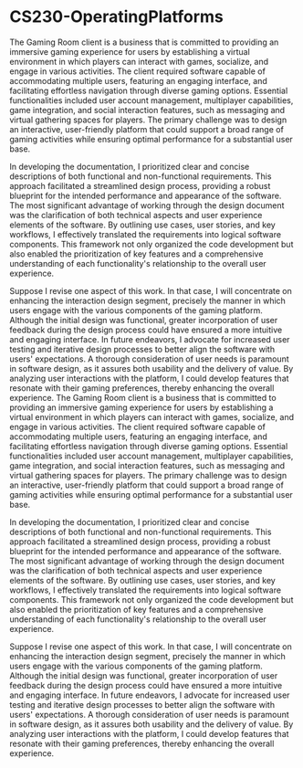 # CS230-OperatingPlatforms

The Gaming Room client is a business that is committed to providing an immersive gaming experience for users by establishing a virtual environment in which players can interact with games, socialize, and engage in various activities. The client required software capable of accommodating multiple users, featuring an engaging interface, and facilitating effortless navigation through diverse gaming options. Essential functionalities included user account management, multiplayer capabilities, game integration, and social interaction features, such as messaging and virtual gathering spaces for players. The primary challenge was to design an interactive, user-friendly platform that could support a broad range of gaming activities while ensuring optimal performance for a substantial user base.

In developing the documentation, I prioritized clear and concise descriptions of both functional and non-functional requirements. This approach facilitated a streamlined design process, providing a robust blueprint for the intended performance and appearance of the software. The most significant advantage of working through the design document was the clarification of both technical aspects and user experience elements of the software. By outlining use cases, user stories, and key workflows, I effectively translated the requirements into logical software components. This framework not only organized the code development but also enabled the prioritization of key features and a comprehensive understanding of each functionality's relationship to the overall user experience.

Suppose I revise one aspect of this work. In that case, I will concentrate on enhancing the interaction design segment, precisely the manner in which users engage with the various components of the gaming platform. Although the initial design was functional, greater incorporation of user feedback during the design process could have ensured a more intuitive and engaging interface. In future endeavors, I advocate for increased user testing and iterative design processes to better align the software with users' expectations. A thorough consideration of user needs is paramount in software design, as it assures both usability and the delivery of value. By analyzing user interactions with the platform, I could develop features that resonate with their gaming preferences, thereby enhancing the overall experience. The Gaming Room client is a business that is committed to providing an immersive gaming experience for users by establishing a virtual environment in which players can interact with games, socialize, and engage in various activities. The client required software capable of accommodating multiple users, featuring an engaging interface, and facilitating effortless navigation through diverse gaming options. Essential functionalities included user account management, multiplayer capabilities, game integration, and social interaction features, such as messaging and virtual gathering spaces for players. The primary challenge was to design an interactive, user-friendly platform that could support a broad range of gaming activities while ensuring optimal performance for a substantial user base.

In developing the documentation, I prioritized clear and concise descriptions of both functional and non-functional requirements. This approach facilitated a streamlined design process, providing a robust blueprint for the intended performance and appearance of the software. The most significant advantage of working through the design document was the clarification of both technical aspects and user experience elements of the software. By outlining use cases, user stories, and key workflows, I effectively translated the requirements into logical software components. This framework not only organized the code development but also enabled the prioritization of key features and a comprehensive understanding of each functionality's relationship to the overall user experience.

Suppose I revise one aspect of this work. In that case, I will concentrate on enhancing the interaction design segment, precisely the manner in which users engage with the various components of the gaming platform. Although the initial design was functional, greater incorporation of user feedback during the design process could have ensured a more intuitive and engaging interface. In future endeavors, I advocate for increased user testing and iterative design processes to better align the software with users' expectations. A thorough consideration of user needs is paramount in software design, as it assures both usability and the delivery of value. By analyzing user interactions with the platform, I could develop features that resonate with their gaming preferences, thereby enhancing the overall experience.
